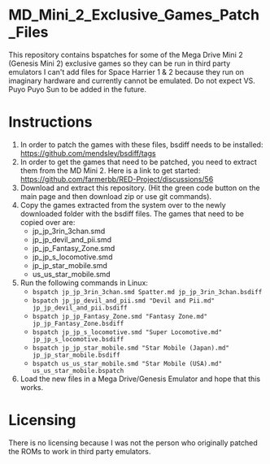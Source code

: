 # MD_Mini_2_Exclusive_Games_Patch_Files
This repository contains bspatches for some of the Mega Drive Mini 2 (Genesis Mini 2) exclusive games so they can be run in third party emulators 
I can't add files for Space Harrier 1 & 2 because they run on imaginary hardware and currently cannot be emulated.
Do not expect VS. Puyo Puyo Sun to be added in the future.


# Instructions
1. In order to patch the games with these files, bsdiff needs to be installed: https://github.com/mendsley/bsdiff/tags
2. In order to get the games that need to be patched, you need to extract them from the MD Mini 2. Here is a link to get started: https://github.com/farmerbb/RED-Project/discussions/56
3. Download and extract this repository. (Hit the green code button on the main page and then download zip or use git commands).
4. Copy the games extracted from the system over to the newly downloaded folder with the bsdiff files. The games that need to be copied over are:
     - jp_jp_3rin_3chan.smd
     - jp_jp_devil_and_pii.smd
     - jp_jp_Fantasy_Zone.smd
     - jp_jp_s_locomotive.smd
     - jp_jp_star_mobile.smd
     - us_us_star_mobile.smd
5. Run the following commands in Linux:
     - ```bspatch jp_jp_3rin_3chan.smd Spatter.md jp_jp_3rin_3chan.bsdiff```
     - ```bspatch jp_jp_devil_and_pii.smd "Devil and Pii.md" jp_jp_devil_and_pii.bsdiff```
     - ```bspatch jp_jp_Fantasy_Zone.smd "Fantasy Zone.md" jp_jp_Fantasy_Zone.bsdiff```
     - ```bspatch jp_jp_s_locomotive.smd "Super Locomotive.md" jp_jp_s_locomotive.bsdiff```
     - ```bspatch jp_jp_star_mobile.smd "Star Mobile (Japan).md" jp_jp_star_mobile.bsdiff```
     - ```bspatch us_us_star_mobile.smd "Star Mobile (USA).md" us_us_star_mobile.bspatch```
6. Load the new files in a Mega Drive/Genesis Emulator and hope that this works.

# Licensing
There is no licensing because I was not the person who originally patched the ROMs to work in third party emulators.
